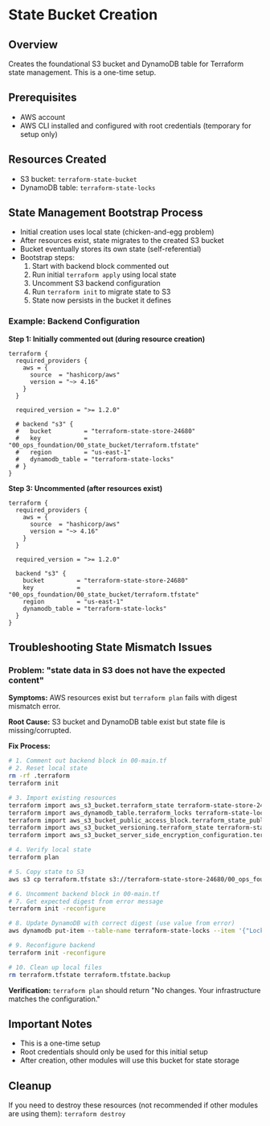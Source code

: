 # State Bucket Creation

## Overview
Creates the foundational S3 bucket and DynamoDB table for Terraform state management. This is a one-time setup.

## Prerequisites
- AWS account
- AWS CLI installed and configured with root credentials (temporary for setup only)

## Resources Created
- S3 bucket: `terraform-state-bucket`
- DynamoDB table: `terraform-state-locks`

## State Management Bootstrap Process
- Initial creation uses local state (chicken-and-egg problem)
- After resources exist, state migrates to the created S3 bucket
- Bucket eventually stores its own state (self-referential)
- Bootstrap steps:
  1. Start with backend block commented out
  2. Run initial `terraform apply` using local state
  3. Uncomment S3 backend configuration
  4. Run `terraform init` to migrate state to S3
  5. State now persists in the bucket it defines

### Example: Backend Configuration

**Step 1: Initially commented out (during resource creation)**
```hcl
terraform {
  required_providers {
    aws = {
      source  = "hashicorp/aws"
      version = "~> 4.16"
    }
  }

  required_version = ">= 1.2.0"

  # backend "s3" {
  #   bucket         = "terraform-state-store-24680"
  #   key            = "00_ops_foundation/00_state_bucket/terraform.tfstate"
  #   region         = "us-east-1"
  #   dynamodb_table = "terraform-state-locks"
  # }
}
```

**Step 3: Uncommented (after resources exist)**
```hcl
terraform {
  required_providers {
    aws = {
      source  = "hashicorp/aws"
      version = "~> 4.16"
    }
  }

  required_version = ">= 1.2.0"

  backend "s3" {
    bucket         = "terraform-state-store-24680"
    key            = "00_ops_foundation/00_state_bucket/terraform.tfstate"
    region         = "us-east-1"
    dynamodb_table = "terraform-state-locks"
  }
}
```

## Troubleshooting State Mismatch Issues

### Problem: "state data in S3 does not have the expected content"
**Symptoms:** AWS resources exist but `terraform plan` fails with digest mismatch error.

**Root Cause:** S3 bucket and DynamoDB table exist but state file is missing/corrupted.

**Fix Process:**
```bash
# 1. Comment out backend block in 00-main.tf
# 2. Reset local state
rm -rf .terraform
terraform init

# 3. Import existing resources
terraform import aws_s3_bucket.terraform_state terraform-state-store-24680
terraform import aws_dynamodb_table.terraform_locks terraform-state-locks
terraform import aws_s3_bucket_public_access_block.terraform_state_public_access terraform-state-store-24680
terraform import aws_s3_bucket_versioning.terraform_state terraform-state-store-24680
terraform import aws_s3_bucket_server_side_encryption_configuration.terraform_state terraform-state-store-24680

# 4. Verify local state
terraform plan

# 5. Copy state to S3
aws s3 cp terraform.tfstate s3://terraform-state-store-24680/00_ops_foundation/00_state_bucket/terraform.tfstate --region us-east-1

# 6. Uncomment backend block in 00-main.tf
# 7. Get expected digest from error message
terraform init -reconfigure

# 8. Update DynamoDB with correct digest (use value from error)
aws dynamodb put-item --table-name terraform-state-locks --item '{"LockID":{"S":"terraform-state-store-24680/00_ops_foundation/00_state_bucket/terraform.tfstate-md5"},"Digest":{"S":"DIGEST_VALUE_FROM_ERROR"}}' --region us-east-1

# 9. Reconfigure backend
terraform init -reconfigure

# 10. Clean up local files
rm terraform.tfstate terraform.tfstate.backup
```

**Verification:** `terraform plan` should return "No changes. Your infrastructure matches the configuration."

## Important Notes
- This is a one-time setup
- Root credentials should only be used for this initial setup
- After creation, other modules will use this bucket for state storage

## Cleanup
If you need to destroy these resources (not recommended if other modules are using them):
`terraform destroy`